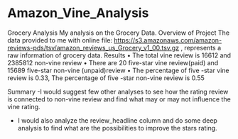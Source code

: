 # Amazon_Vine_Analysis
Grocery Analysis
My analysis on the Grocery Data.
Overview of Project
The data provided to me with online file: https://s3.amazonaws.com/amazon-reviews-pds/tsv/amazon_reviews_us_Grocery_v1_00.tsv.gz
, represents a raw information of grocery data.
Results
      • The total vine review is 16612 and 2385812 non-vine review
•	There are 20 five-star vine review(paid) and 15689 five-star non-vine (unpaid)review
•	The percentage of five -star vine review is 0.33, The percentage of five -star non-vine review is 0.55

Summary
-I would suggest few other analyses to see how the rating review is connected to non-vine review and find what may or may not influence the vine rating.
- I would also analyze the review_headline column and do some deep analysis to find what are the possibilities to improve the stars rating. 
